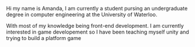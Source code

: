 Hi my name is Amanda, I am currently a student pursing an undergraduate degree in computer engineering at the University of Waterloo.

With most of my knowledge being front-end development. I am currently interested in game developement so I have been teaching myself unity and trying to build a platform game
<!---
amanda383/amanda383 is a ✨ special ✨ repository because its `README.md` (this file) appears on your GitHub profile.
You can click the Preview link to take a look at your changes.
--->
